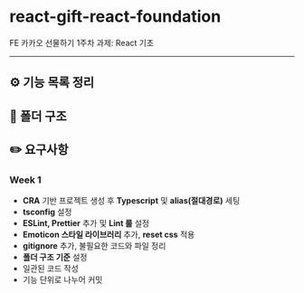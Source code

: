 # react-gift-react-foundation
FE 카카오 선물하기 1주차 과제: React 기초

***

## ⚙️ 기능 목록 정리 

## 📂 폴더 구조

## ✏️ 요구사항

### Week 1
- **CRA** 기반 프로젝트 생성 후 **Typescript** 및 **alias(절대경로)** 세팅
- **tsconfig** 설정
- **ESLint, Prettier** 추가 및 **Lint 룰** 설정
- **Emoticon 스타일 라이브러리** 추가, **reset css** 적용
- **gitignore** 추가, 불필요한 코드와 파일 정리
- **폴더 구조 기준** 설정
- 일관된 코드 작성
- 기능 단위로 나누어 커밋